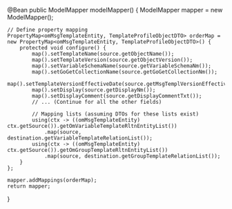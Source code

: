 @Bean
public ModelMapper modelMapper() {
    ModelMapper mapper = new ModelMapper();
    
    // Define property mapping
    PropertyMap<omMsgTemplateEntity, TemplateProfileObjectDTO> orderMap = new PropertyMap<omMsgTemplateEntity, TemplateProfileObjectDTO>() {
        protected void configure() {
            map().setTemplateName(source.getObjectName());
            map().setTemplateVersion(source.getObjectVersion());
            map().setVariableSchemaName(source.getVariableSchemaNm());
            map().setGoGetCollectionName(source.getGoGetCollectionNm());
            map().setTemplateVersionEffectiveDate(source.getMsgTemplVersionEffectiveDt());
            map().setDisplay(source.getDisplayNm());
            map().setDisplayComment(source.getDisplayCommentTxt());
            // ... (Continue for all the other fields)

            // Mapping lists (assuming DTOs for these lists exist)
            using(ctx -> ((omMsgTemplateEntity) ctx.getSource()).getOmVariableTemplateRltnEntityList())
                .map(source, destination.getVariableTemplateRelationList());
            using(ctx -> ((omMsgTemplateEntity) ctx.getSource()).getOmGroupTemplateRltnEntityList())
                .map(source, destination.getGroupTemplateRelationList());
        }
    };
    
    mapper.addMappings(orderMap);
    return mapper;
}

